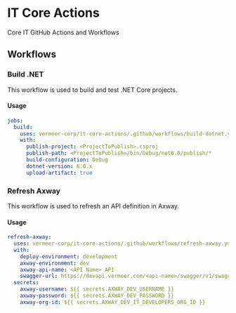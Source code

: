 # IT Core Actions

Core IT GitHub Actions and Workflows

## Workflows

### Build .NET

This workflow is used to build and test .NET Core projects.

#### Usage

```yaml
jobs:
  build:
    uses: vermeer-corp/it-core-actions/.github/workflows/build-dotnet.yml@v1
    with:
      publish-project: <ProjectToPublish>.csproj
      publish-path: <ProjectToPublish>/bin/Debug/net6.0/publish/*
      build-configuration: Debug
      dotnet-version: 6.0.x
      upload-artifact: true
```

### Refresh Axway

This workflow is used to refresh an API definition in Axway.

#### Usage

```yaml
refresh-axway:
  uses: vermeer-corp/it-core-actions/.github/workflows/refresh-axway.yml@v1
  with:
    deploy-environment: development
    axway-environment: dev
    axway-api-name: <API Name> API
    swagger-url: https://devapi.vermeer.com/<api-name>/swagger/v1/swagger.json
  secrets:
    axway-username: ${{ secrets.AXWAY_DEV_USERNAME }}
    axway-password: ${{ secrets.AXWAY_DEV_PASSWORD }}
    axway-org-id: ${{ secrets.AXWAY_DEV_IT_DEVELOPERS_ORG_ID }}
```
